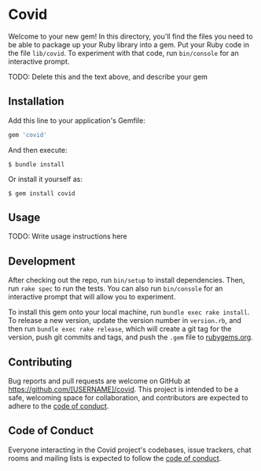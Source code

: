 # Covid

Welcome to your new gem! In this directory, you'll find the files you need to be able to package up your Ruby library into a gem. Put your Ruby code in the file `lib/covid`. To experiment with that code, run `bin/console` for an interactive prompt.

TODO: Delete this and the text above, and describe your gem

## Installation

Add this line to your application's Gemfile:

```ruby
gem 'covid'
```

And then execute:

    $ bundle install

Or install it yourself as:

    $ gem install covid

## Usage

TODO: Write usage instructions here

## Development

After checking out the repo, run `bin/setup` to install dependencies. Then, run `rake spec` to run the tests. You can also run `bin/console` for an interactive prompt that will allow you to experiment.

To install this gem onto your local machine, run `bundle exec rake install`. To release a new version, update the version number in `version.rb`, and then run `bundle exec rake release`, which will create a git tag for the version, push git commits and tags, and push the `.gem` file to [rubygems.org](https://rubygems.org).

## Contributing

Bug reports and pull requests are welcome on GitHub at https://github.com/[USERNAME]/covid. This project is intended to be a safe, welcoming space for collaboration, and contributors are expected to adhere to the [code of conduct](https://github.com/[USERNAME]/covid/blob/master/CODE_OF_CONDUCT.md).


## Code of Conduct

Everyone interacting in the Covid project's codebases, issue trackers, chat rooms and mailing lists is expected to follow the [code of conduct](https://github.com/[USERNAME]/covid/blob/master/CODE_OF_CONDUCT.md).
